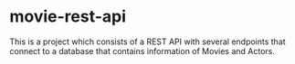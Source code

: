 # movie-rest-api
This is a project which consists of a REST API with several endpoints that connect to a database that contains information of Movies and Actors.
